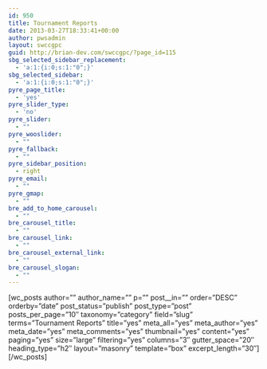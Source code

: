 ```yaml
---
id: 950
title: Tournament Reports
date: 2013-03-27T18:33:41+00:00
author: pwsadmin
layout: swccgpc
guid: http://brian-dev.com/swccgpc/?page_id=115
sbg_selected_sidebar_replacement:
  - 'a:1:{i:0;s:1:"0";}'
sbg_selected_sidebar:
  - 'a:1:{i:0;s:1:"0";}'
pyre_page_title:
  - 'yes'
pyre_slider_type:
  - 'no'
pyre_slider:
  - ""
pyre_wooslider:
  - ""
pyre_fallback:
  - ""
pyre_sidebar_position:
  - right
pyre_email:
  - ""
pyre_gmap:
  - ""
bre_add_to_home_carousel:
  - ""
bre_carousel_title:
  - ""
bre_carousel_link:
  - ""
bre_carousel_external_link:
  - ""
bre_carousel_slogan:
  - ""
---
```

\[wc\_posts author=&#8221;&#8221; author\_name=&#8221;&#8221; p=&#8221;&#8221; post_\_in=&#8221;&#8221; order=&#8221;DESC&#8221; orderby=&#8221;date&#8221; post\_status=&#8221;publish&#8221; post\_type=&#8221;post&#8221; posts\_per\_page=&#8221;10&#8243; taxonomy=&#8221;category&#8221; field=&#8221;slug&#8221; terms=&#8221;Tournament Reports&#8221; title=&#8221;yes&#8221; meta\_all=&#8221;yes&#8221; meta\_author=&#8221;yes&#8221; meta\_date=&#8221;yes&#8221; meta\_comments=&#8221;yes&#8221; thumbnail=&#8221;yes&#8221; content=&#8221;yes&#8221; paging=&#8221;yes&#8221; size=&#8221;large&#8221; filtering=&#8221;yes&#8221; columns=&#8221;3&#8243; gutter\_space=&#8221;20&#8243; heading\_type=&#8221;h2&#8243; layout=&#8221;masonry&#8221; template=&#8221;box&#8221; excerpt\_length=&#8221;30&#8243;\]\[/wc_posts\]
